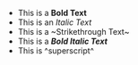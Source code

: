 - This is a **Bold Text**
- This is an *Italic Text*
- This is a ~Strikethrough Text~
- This is a ***Bold Italic Text***
- This is ^superscript^